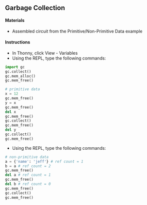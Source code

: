 ## Garbage Collection

#### Materials
 - Assembled circuit from the Primitive/Non-Primitive Data example

#### Instructions
 - In Thonny, click View - Variables
 - Using the REPL, type the following commands:
```Python
import gc
gc.collect()
gc.mem_alloc()
gc.mem_free()

# primitive data
x = 12
gc.mem_free()
y = x
gc.mem_free()
del x
gc.mem_free()
gc.collect()
gc.mem_free()
del y
gc.collect()
gc.mem_free()
```
 - Using the REPL, type the following commands:
```Python
# non-primitive data
a = {'name': 'jeff'} # ref count = 1
b = a # ref count = 2
gc.mem_free()
del a # ref count = 1
gc.mem_free()
del b # ref count = 0
gc.mem_free()
gc.collect()
gc.mem_free()
```
